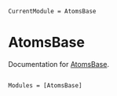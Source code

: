 ```@meta
CurrentModule = AtomsBase
```

# AtomsBase

Documentation for [AtomsBase](https://github.com/mfherbst/AtomsBase.jl).

```@index
```

```@autodocs
Modules = [AtomsBase]
```
